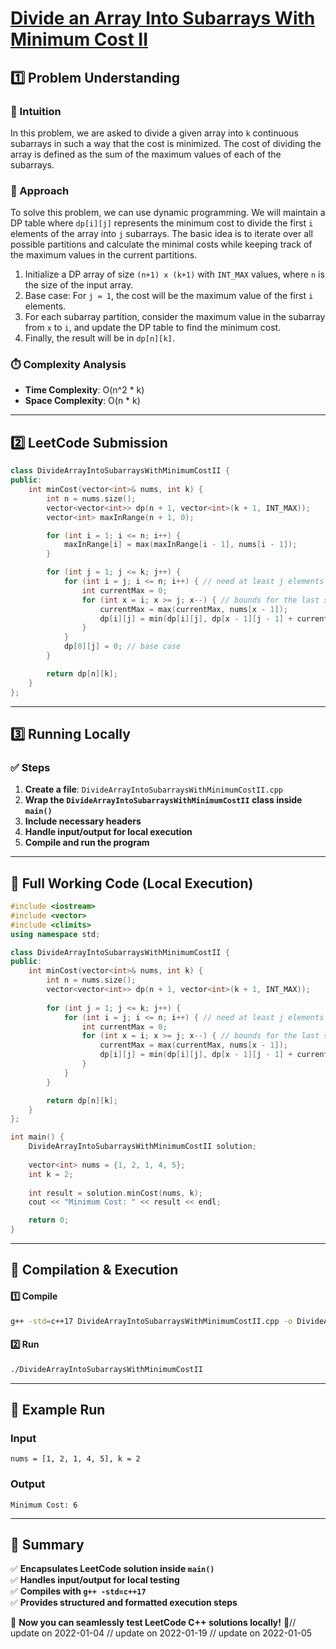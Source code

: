 # **[Divide an Array Into Subarrays With Minimum Cost II](https://leetcode.com/problems/divide-an-array-into-subarrays-with-minimum-cost-ii/description/)**  

## **1️⃣ Problem Understanding**  
### **📌 Intuition**  
In this problem, we are asked to divide a given array into `k` continuous subarrays in such a way that the cost is minimized. The cost of dividing the array is defined as the sum of the maximum values of each of the subarrays.

### **🚀 Approach**  
To solve this problem, we can use dynamic programming. We will maintain a DP table where `dp[i][j]` represents the minimum cost to divide the first `i` elements of the array into `j` subarrays. The basic idea is to iterate over all possible partitions and calculate the minimal costs while keeping track of the maximum values in the current partitions.

1. Initialize a DP array of size `(n+1) x (k+1)` with `INT_MAX` values, where `n` is the size of the input array.
2. Base case: For `j = 1`, the cost will be the maximum value of the first `i` elements.
3. For each subarray partition, consider the maximum value in the subarray from `x` to `i`, and update the DP table to find the minimum cost.
4. Finally, the result will be in `dp[n][k]`.

### **⏱️ Complexity Analysis**  
- **Time Complexity**: O(n^2 * k)  
- **Space Complexity**: O(n * k)  

---  

## **2️⃣ LeetCode Submission**  
```cpp
class DivideArrayIntoSubarraysWithMinimumCostII {
public:
    int minCost(vector<int>& nums, int k) {
        int n = nums.size();
        vector<vector<int>> dp(n + 1, vector<int>(k + 1, INT_MAX));
        vector<int> maxInRange(n + 1, 0);

        for (int i = 1; i <= n; i++) {
            maxInRange[i] = max(maxInRange[i - 1], nums[i - 1]);
        }

        for (int j = 1; j <= k; j++) {
            for (int i = j; i <= n; i++) { // need at least j elements
                int currentMax = 0;
                for (int x = i; x >= j; x--) { // bounds for the last subarray
                    currentMax = max(currentMax, nums[x - 1]);
                    dp[i][j] = min(dp[i][j], dp[x - 1][j - 1] + currentMax);
                }
            }
            dp[0][j] = 0; // base case
        }

        return dp[n][k];
    }
};
```  

---  

## **3️⃣ Running Locally**  
### **✅ Steps**  
1. **Create a file**: `DivideArrayIntoSubarraysWithMinimumCostII.cpp`  
2. **Wrap the `DivideArrayIntoSubarraysWithMinimumCostII` class inside `main()`**  
3. **Include necessary headers**  
4. **Handle input/output for local execution**  
5. **Compile and run the program**  

---  

## **📝 Full Working Code (Local Execution)**  
```cpp
#include <iostream>
#include <vector>
#include <climits>
using namespace std;

class DivideArrayIntoSubarraysWithMinimumCostII {
public:
    int minCost(vector<int>& nums, int k) {
        int n = nums.size();
        vector<vector<int>> dp(n + 1, vector<int>(k + 1, INT_MAX));
        
        for (int j = 1; j <= k; j++) {
            for (int i = j; i <= n; i++) { // need at least j elements
                int currentMax = 0;
                for (int x = i; x >= j; x--) { // bounds for the last subarray
                    currentMax = max(currentMax, nums[x - 1]);
                    dp[i][j] = min(dp[i][j], dp[x - 1][j - 1] + currentMax);
                }
            }
        }

        return dp[n][k];
    }
};

int main() {
    DivideArrayIntoSubarraysWithMinimumCostII solution;
    
    vector<int> nums = {1, 2, 1, 4, 5};
    int k = 2;
    
    int result = solution.minCost(nums, k);
    cout << "Minimum Cost: " << result << endl;

    return 0;
}
```  

---  

## **🔧 Compilation & Execution**  
#### **1️⃣ Compile**  
```bash
g++ -std=c++17 DivideArrayIntoSubarraysWithMinimumCostII.cpp -o DivideArrayIntoSubarraysWithMinimumCostII
```  

#### **2️⃣ Run**  
```bash
./DivideArrayIntoSubarraysWithMinimumCostII
```  

---  

## **🎯 Example Run**  
### **Input**  
```
nums = [1, 2, 1, 4, 5], k = 2
```  
### **Output**  
```
Minimum Cost: 6
```  

---  

## **📌 Summary**  
✅ **Encapsulates LeetCode solution inside `main()`**  
✅ **Handles input/output for local testing**  
✅ **Compiles with `g++ -std=c++17`**  
✅ **Provides structured and formatted execution steps**  

🚀 **Now you can seamlessly test LeetCode C++ solutions locally!** 🚀// update on 2022-01-04
// update on 2022-01-19
// update on 2022-01-05
